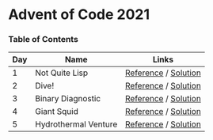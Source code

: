 # Advent of Code 2021

### Table of Contents

| Day | Name                 | Links                                                                                      |
| --- | -------------------- | ------------------------------------------------------------------------------------------ |
| 1   | Not Quite Lisp       | [Reference](https://adventofcode.com/2021/day/1) / [Solution](/events/2021/day-1/index.ts) |
| 2   | Dive!                | [Reference](https://adventofcode.com/2021/day/2) / [Solution](/events/2021/day-2/index.ts) |
| 3   | Binary Diagnostic    | [Reference](https://adventofcode.com/2021/day/3) / [Solution](/events/2021/day-3/index.ts) |
| 4   | Giant Squid          | [Reference](https://adventofcode.com/2021/day/4) / [Solution](/events/2021/day-4/index.ts) |
| 5   | Hydrothermal Venture | [Reference](https://adventofcode.com/2021/day/5) / [Solution](/events/2021/day-5/index.ts) |
